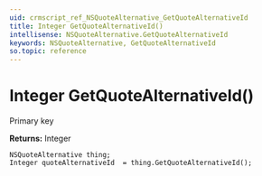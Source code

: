 ```yaml
---
uid: crmscript_ref_NSQuoteAlternative_GetQuoteAlternativeId
title: Integer GetQuoteAlternativeId()
intellisense: NSQuoteAlternative.GetQuoteAlternativeId
keywords: NSQuoteAlternative, GetQuoteAlternativeId
so.topic: reference
---
```


# Integer GetQuoteAlternativeId()

Primary key

**Returns:** Integer

```crmscript
NSQuoteAlternative thing;
Integer quoteAlternativeId  = thing.GetQuoteAlternativeId();
```

